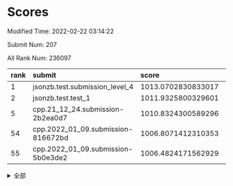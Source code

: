 # Scores

Modified Time: 2022-02-22 03:14:22

Submit Num: 207

All Rank Num: 236097

| rank |               submit               |       score        |       sigma        | pk_num |
| :--- | :--------------------------------- | :----------------- | :----------------- | :----- |
| 1    | jsonzb.test.submission_level_4     | 1013.0702830833017 | 0.8168748922791086 | 4565   |
| 2    | jsonzb.test.test_1                 | 1011.9325800329601 | 0.7993448735951735 | 4561   |
| 5    | cpp.21_12_24.submission-2b2ea0d7   | 1010.8324300589296 | 0.7650466467313333 | 4562   |
| 54   | cpp.2022_01_09.submission-816672bd | 1006.8071412310353 | 0.7222528464067921 | 4559   |
| 55   | cpp.2022_01_09.submission-5b0e3de2 | 1006.4824171562929 | 0.7201037855143771 | 4559   |


<details>
<summary>全部</summary>

| rank |                 submit                 |       score        |       sigma        | pk_num |
| :--- | :------------------------------------- | :----------------- | :----------------- | :----- |
| 1    | jsonzb.test.submission_level_4         | 1013.0702830833017 | 0.8168748922791086 | 4565   |
| 2    | jsonzb.test.test_1                     | 1011.9325800329601 | 0.7993448735951735 | 4561   |
| 3    | gobigger.level_3.submission_level_3_21 | 1011.2195702686889 | 0.7666197084076842 | 4561   |
| 4    | gobigger.level_3.submission_level_3_19 | 1010.9923512284759 | 0.7716330896640111 | 4564   |
| 5    | cpp.21_12_24.submission-2b2ea0d7       | 1010.8324300589296 | 0.7650466467313333 | 4562   |
| 6    | gobigger.level_3.submission_level_3_16 | 1010.7480524437858 | 0.7603297195845802 | 4561   |
| 7    | gobigger.level_3.submission_level_3_27 | 1010.6397422807823 | 0.7631306383158256 | 4562   |
| 8    | gobigger.level_3.submission_level_3_48 | 1010.6306300386967 | 0.7516329400979676 | 4564   |
| 9    | gobigger.level_3.submission_level_3_8  | 1010.5643653687475 | 0.7531807352612038 | 4563   |
| 10   | gobigger.level_3.submission_level_3_0  | 1010.5059634399028 | 0.7578749339018589 | 4564   |
| 11   | gobigger.level_3.submission_level_3_6  | 1010.4906589308682 | 0.76117649203963   | 4563   |
| 12   | gobigger.level_3.submission_level_3_11 | 1010.4806689741931 | 0.7638382635066275 | 4568   |
| 13   | gobigger.level_3.submission_level_3_32 | 1010.4480474164822 | 0.7587296230270567 | 4562   |
| 14   | gobigger.level_3.submission_level_3_34 | 1010.391591313953  | 0.7816721839847988 | 4559   |
| 15   | gobigger.level_3.submission_level_3_47 | 1010.2690729525228 | 0.7449966918016702 | 4564   |
| 16   | gobigger.level_3.submission_level_3_39 | 1010.2482734852907 | 0.7480095177721424 | 4567   |
| 17   | gobigger.level_3.submission_level_3_28 | 1010.2344449627802 | 0.7672548665677096 | 4564   |
| 18   | gobigger.level_3.submission_level_3_29 | 1010.1452160189102 | 0.7734190165032876 | 4567   |
| 19   | gobigger.level_3.submission_level_3_33 | 1010.1115292489759 | 0.7609906968781871 | 4564   |
| 20   | gobigger.level_3.submission_level_3_23 | 1010.0524207030662 | 0.7648365945792783 | 4565   |
| 21   | gobigger.level_3.submission_level_3_9  | 1009.9958561355924 | 0.7556703954880879 | 4569   |
| 22   | gobigger.level_3.submission_level_3_45 | 1009.9939608942705 | 0.7477405938761119 | 4563   |
| 23   | gobigger.level_3.submission_level_3_30 | 1009.9719590629833 | 0.7829036705585338 | 4568   |
| 24   | gobigger.level_3.submission_level_3_15 | 1009.8420806864395 | 0.7548669019789418 | 4561   |
| 25   | gobigger.level_3.submission_level_3_49 | 1009.8362944834588 | 0.7611474278910999 | 4565   |
| 26   | gobigger.level_3.submission_level_3_44 | 1009.7971993033882 | 0.7678084605073542 | 4561   |
| 27   | gobigger.level_3.submission_level_3_1  | 1009.7536752872477 | 0.7631560429636812 | 4562   |
| 28   | gobigger.level_3.submission_level_3_36 | 1009.7516062312468 | 0.7722085936387451 | 4564   |
| 29   | gobigger.level_3.submission_level_3_35 | 1009.7441266974628 | 0.7506272518663132 | 4563   |
| 30   | gobigger.level_3.submission_level_3_4  | 1009.7333859024143 | 0.7536105590099095 | 4563   |
| 31   | gobigger.level_3.submission_level_3_18 | 1009.696050349384  | 0.7644268338899328 | 4563   |
| 32   | gobigger.level_3.submission_level_3_22 | 1009.6586900007314 | 0.7759774668000752 | 4561   |
| 33   | gobigger.level_3.submission_level_3_17 | 1009.6389704907847 | 0.7602173236454794 | 4564   |
| 34   | gobigger.level_3.submission_level_3_7  | 1009.5910862552894 | 0.7568206981687271 | 4562   |
| 35   | gobigger.level_3.submission_level_3_46 | 1009.4890327339361 | 0.7574527722389096 | 4562   |
| 36   | gobigger.level_3.submission_level_3_20 | 1009.4653598928885 | 0.7385169599707598 | 4563   |
| 37   | gobigger.level_3.submission_level_3_41 | 1009.4232308477744 | 0.7493526963546807 | 4561   |
| 38   | gobigger.level_3.submission_level_3_10 | 1009.4216948495789 | 0.7384953272124076 | 4561   |
| 39   | gobigger.level_3.submission_level_3_12 | 1009.277964087489  | 0.7755901542433367 | 4560   |
| 40   | gobigger.level_3.submission_level_3_42 | 1009.2616433203616 | 0.7568302127528297 | 4558   |
| 41   | gobigger.level_3.submission_level_3_38 | 1009.0845347082033 | 0.7668595769624352 | 4566   |
| 42   | gobigger.level_3.submission_level_3_25 | 1009.069810721114  | 0.7604080521508938 | 4560   |
| 43   | gobigger.level_3.submission_level_3_37 | 1009.0692958600234 | 0.7573014524312974 | 4558   |
| 44   | gobigger.level_3.submission_level_3_14 | 1009.0519598959389 | 0.7744924352032706 | 4560   |
| 45   | gobigger.level_3.submission_level_3_13 | 1008.9869197139348 | 0.7424489104949468 | 4563   |
| 46   | gobigger.level_3.submission_level_3_31 | 1008.9745931003109 | 0.759359198204633  | 4558   |
| 47   | gobigger.level_3.submission_level_3_24 | 1008.8484786907568 | 0.7334961698365833 | 4563   |
| 48   | gobigger.level_3.submission_level_3_2  | 1008.8331221501447 | 0.7364039131209399 | 4561   |
| 49   | gobigger.level_3.submission_level_3_40 | 1008.6918410530747 | 0.7417690869366208 | 4559   |
| 50   | gobigger.level_3.submission_level_3_5  | 1008.6559197567572 | 0.7431748470169981 | 4557   |
| 51   | gobigger.level_3.submission_level_3_3  | 1008.4016367299578 | 0.7530826403551905 | 4563   |
| 52   | gobigger.level_3.submission_level_3_43 | 1008.1544227402983 | 0.7568790619463357 | 4562   |
| 53   | gobigger.level_3.submission_level_3_26 | 1007.6002834297217 | 0.7281052584945902 | 4567   |
| 54   | cpp.2022_01_09.submission-816672bd     | 1006.8071412310353 | 0.7222528464067921 | 4559   |
| 55   | cpp.2022_01_09.submission-5b0e3de2     | 1006.4824171562929 | 0.7201037855143771 | 4559   |
| 56   | gobigger.level_1.submission_level_1_27 | 1004.8165224965832 | 0.7173765338017816 | 4565   |
| 57   | gobigger.level_1.submission_level_1_24 | 1004.4403399713153 | 0.7390875737408017 | 4563   |
| 58   | gobigger.level_1.submission_level_1_1  | 1004.4329909632855 | 0.717683267031847  | 4568   |
| 59   | gobigger.level_1.submission_level_1_38 | 1004.4049767940315 | 0.7155063223319247 | 4560   |
| 60   | gobigger.level_1.submission_level_1_3  | 1004.3986938925702 | 0.7133460079720945 | 4562   |
| 61   | gobigger.level_1.submission_level_1_14 | 1004.3393571075384 | 0.72069006863816   | 4559   |
| 62   | gobigger.level_1.submission_level_1_45 | 1004.1664621544719 | 0.7214143315263184 | 4564   |
| 63   | gobigger.level_1.submission_level_1_30 | 1004.1662336657487 | 0.7292669503801598 | 4568   |
| 64   | gobigger.level_1.submission_level_1_32 | 1004.1050468330808 | 0.7092859352887819 | 4565   |
| 65   | gobigger.level_1.submission_level_1_18 | 1004.0474837360532 | 0.7210735113313786 | 4556   |
| 66   | gobigger.level_1.submission_level_1_26 | 1004.045416006854  | 0.722122528929886  | 4567   |
| 67   | gobigger.level_1.submission_level_1_12 | 1004.0347881256292 | 0.7203008744147631 | 4561   |
| 68   | gobigger.level_1.submission_level_1_11 | 1003.8541257663273 | 0.7226552820939094 | 4563   |
| 69   | gobigger.level_1.submission_level_1_33 | 1003.7701734818479 | 0.711209106088597  | 4563   |
| 70   | gobigger.level_1.submission_level_1_37 | 1003.6848393719131 | 0.734795853457042  | 4564   |
| 71   | gobigger.level_1.submission_level_1_8  | 1003.6575497505889 | 0.7122269085164821 | 4557   |
| 72   | gobigger.level_1.submission_level_1_47 | 1003.6305262004076 | 0.7074390570177892 | 4565   |
| 73   | gobigger.level_1.submission_level_1_13 | 1003.6083160808139 | 0.7096283493586136 | 4566   |
| 74   | gobigger.level_1.submission_level_1_7  | 1003.5492396769379 | 0.7146004367172399 | 4565   |
| 75   | gobigger.level_1.submission_level_1_35 | 1003.5364746503952 | 0.7171324836338812 | 4562   |
| 76   | gobigger.level_1.submission_level_1_43 | 1003.4917686964992 | 0.7192490997912969 | 4565   |
| 77   | gobigger.level_1.submission_level_1_29 | 1003.4608219512077 | 0.7188835634116965 | 4559   |
| 78   | gobigger.level_1.submission_level_1_5  | 1003.4543827747748 | 0.7156030708539057 | 4563   |
| 79   | gobigger.level_1.submission_level_1_41 | 1003.4489039525212 | 0.7139886154550757 | 4564   |
| 80   | gobigger.level_1.submission_level_1_40 | 1003.4147305771565 | 0.706964415447406  | 4562   |
| 81   | gobigger.level_1.submission_level_1_31 | 1003.4065226137201 | 0.7175603029967881 | 4558   |
| 82   | gobigger.level_1.submission_level_1_9  | 1003.345061168411  | 0.7202441369670295 | 4564   |
| 83   | gobigger.level_1.submission_level_1_44 | 1003.3071701422805 | 0.7153955642709058 | 4568   |
| 84   | gobigger.level_1.submission_level_1_39 | 1003.296924348245  | 0.7113131667297212 | 4562   |
| 85   | gobigger.level_1.submission_level_1_20 | 1003.2645015303588 | 0.7051988456735879 | 4562   |
| 86   | gobigger.level_1.submission_level_1_21 | 1003.2360251995295 | 0.7223860340499705 | 4563   |
| 87   | gobigger.level_1.submission_level_1_48 | 1003.1377976235603 | 0.7204168396395768 | 4559   |
| 88   | gobigger.level_1.submission_level_1_34 | 1003.0994936864341 | 0.7121889124461024 | 4562   |
| 89   | gobigger.level_1.submission_level_1_19 | 1002.906690944197  | 0.7038095020589806 | 4560   |
| 90   | gobigger.level_1.submission_level_1_2  | 1002.8814646856534 | 0.7125443657020835 | 4562   |
| 91   | gobigger.level_1.submission_level_1_15 | 1002.8727511575634 | 0.7239384171088575 | 4556   |
| 92   | gobigger.level_1.submission_level_1_4  | 1002.8663191601566 | 0.712679228958309  | 4561   |
| 93   | gobigger.level_1.submission_level_1_46 | 1002.8385333773523 | 0.7078587070879032 | 4566   |
| 94   | gobigger.level_1.submission_level_1_36 | 1002.806942049447  | 0.7103860071562067 | 4564   |
| 95   | gobigger.level_1.submission_level_1_0  | 1002.7675162196127 | 0.7085250856555437 | 4565   |
| 96   | gobigger.level_1.submission_level_1_17 | 1002.6365527614473 | 0.70587588832258   | 4566   |
| 97   | gobigger.level_1.submission_level_1_23 | 1002.5296158707821 | 0.7150483647047368 | 4562   |
| 98   | gobigger.level_1.submission_level_1_10 | 1002.5192133662391 | 0.7185806874670858 | 4558   |
| 99   | gobigger.level_1.submission_level_1_49 | 1002.4890214797006 | 0.7025558639175775 | 4565   |
| 100  | gobigger.level_1.submission_level_1_25 | 1002.374021044557  | 0.7171469718590682 | 4560   |
| 101  | gobigger.level_1.submission_level_1_28 | 1002.3001015886733 | 0.7236274424604661 | 4557   |
| 102  | gobigger.level_1.submission_level_1_22 | 1002.2844150170752 | 0.7118855806108015 | 4563   |
| 103  | gobigger.level_1.submission_level_1_16 | 1002.154694910567  | 0.7218431132824098 | 4567   |
| 104  | gobigger.level_1.submission_level_1_6  | 1002.033785284097  | 0.7204551274934363 | 4565   |
| 105  | gobigger.level_1.submission_level_1_42 | 1001.9439197538961 | 0.711727947719789  | 4557   |
| 106  | gobigger.random.submission_random_27   | 997.987312364314   | 0.7118950134197115 | 4560   |
| 107  | gobigger.random.submission_random_19   | 997.1054694578569  | 0.7023873073666493 | 4557   |
| 108  | gobigger.random.submission_random_31   | 997.0291645479751  | 0.7135057957621274 | 4563   |
| 109  | gobigger.random.submission_random_42   | 996.9116512369651  | 0.7167219391678875 | 4559   |
| 110  | gobigger.random.submission_random_3    | 996.780322462097   | 0.7158947971332679 | 4563   |
| 111  | gobigger.random.submission_random_17   | 996.679540662124   | 0.7142262710280246 | 4564   |
| 112  | gobigger.random.submission_random_46   | 996.6744038964133  | 0.7032915842554162 | 4563   |
| 113  | gobigger.random.submission_random_18   | 996.6120647027521  | 0.7164762817265505 | 4563   |
| 114  | gobigger.random.submission_random_6    | 996.5620862816858  | 0.7150129208512813 | 4558   |
| 115  | gobigger.random.submission_random_36   | 996.4799377216029  | 0.7088421873684687 | 4560   |
| 116  | gobigger.random.submission_random_1    | 996.4723234734465  | 0.7202228956444283 | 4567   |
| 117  | gobigger.random.submission_random_44   | 996.4606296336265  | 0.7048197044914172 | 4563   |
| 118  | gobigger.random.submission_random_12   | 996.317929218401   | 0.7098943845643715 | 4564   |
| 119  | gobigger.random.submission_random_28   | 996.1204370954645  | 0.7193850664125351 | 4567   |
| 120  | gobigger.random.submission_random_47   | 996.1056658397505  | 0.7171079566753957 | 4560   |
| 121  | gobigger.random.submission_random_4    | 996.0853813204318  | 0.7153709299148279 | 4559   |
| 122  | gobigger.random.submission_random_24   | 996.0726721746563  | 0.7051186429034209 | 4565   |
| 123  | gobigger.random.submission_random_7    | 996.057772309841   | 0.7144483067412114 | 4558   |
| 124  | gobigger.random.submission_random_26   | 996.038204411832   | 0.6972179192895368 | 4559   |
| 125  | gobigger.random.submission_random_25   | 995.9915860973075  | 0.7081341138440658 | 4560   |
| 126  | gobigger.random.submission_random_41   | 995.9834876675541  | 0.7039965259473545 | 4562   |
| 127  | gobigger.random.submission_random_30   | 995.9484327119787  | 0.7208799831960585 | 4560   |
| 128  | gobigger.random.submission_random_13   | 995.9409336018032  | 0.7139286032680274 | 4560   |
| 129  | gobigger.random.submission_random_20   | 995.9360481238183  | 0.7152752446071968 | 4560   |
| 130  | gobigger.random.submission_random_16   | 995.9050698979607  | 0.7184234935620603 | 4563   |
| 131  | gobigger.random.submission_random_2    | 995.9007005386759  | 0.7142134925431424 | 4562   |
| 132  | gobigger.random.submission_random_10   | 995.8815531454268  | 0.7144056064442149 | 4565   |
| 133  | gobigger.random.submission_random_39   | 995.8211289113276  | 0.7189110666633024 | 4564   |
| 134  | gobigger.random.submission_random_14   | 995.7849419970834  | 0.7199375091902297 | 4563   |
| 135  | gobigger.random.submission_random_48   | 995.7760653899852  | 0.7160957767763679 | 4563   |
| 136  | gobigger.random.submission_random_8    | 995.7586032618993  | 0.7099484001723507 | 4561   |
| 137  | gobigger.random.submission_random_11   | 995.7232406875754  | 0.722389731879612  | 4558   |
| 138  | gobigger.random.submission_random_38   | 995.6849200420984  | 0.7213633713215549 | 4563   |
| 139  | gobigger.random.submission_random_49   | 995.6691239912956  | 0.7199904795103782 | 4562   |
| 140  | gobigger.random.submission_random_23   | 995.6647680759127  | 0.7121815265969969 | 4559   |
| 141  | gobigger.random.submission_random_21   | 995.6633612996981  | 0.7150032824028977 | 4565   |
| 142  | gobigger.random.submission_random_43   | 995.631433153564   | 0.7167589793380156 | 4566   |
| 143  | gobigger.random.submission_random_15   | 995.6079825158315  | 0.7110876362682992 | 4557   |
| 144  | gobigger.random.submission_random_40   | 995.4809215706006  | 0.7261754700299481 | 4558   |
| 145  | gobigger.random.submission_random_29   | 995.2872900997265  | 0.7033991019598258 | 4559   |
| 146  | gobigger.random.submission_random_0    | 995.2792185245422  | 0.7062927157578124 | 4567   |
| 147  | gobigger.random.submission_random_45   | 995.2704903091144  | 0.7154800081523588 | 4560   |
| 148  | gobigger.random.submission_random_9    | 995.264449355788   | 0.719403010493179  | 4558   |
| 149  | gobigger.random.submission_random_5    | 995.0949137009718  | 0.7133962499348053 | 4562   |
| 150  | gobigger.random.submission_random_22   | 995.0902537135349  | 0.7154546626434465 | 4563   |
| 151  | gobigger.random.submission_random_35   | 995.0144537354132  | 0.7045479823200914 | 4566   |
| 152  | gobigger.random.submission_random_32   | 995.00047042663    | 0.7023853378168788 | 4563   |
| 153  | gobigger.random.submission_random_33   | 994.7505763578912  | 0.7191771407805962 | 4566   |
| 154  | gobigger.random.submission_random_37   | 994.5417316374096  | 0.7112322007456615 | 4560   |
| 155  | gobigger.random.submission_random_34   | 994.2357513529844  | 0.723788143824983  | 4566   |
| 156  | gobigger.level_2.submission_level_2_4  | 994.0452915191224  | 0.7197269911842186 | 4563   |
| 157  | gobigger.level_2.submission_level_2_17 | 993.8875240637308  | 0.7386886287356573 | 4562   |
| 158  | gobigger.level_2.submission_level_2_24 | 993.8603776110273  | 0.7496568611833541 | 4561   |
| 159  | gobigger.level_2.submission_level_2_5  | 993.5884847912744  | 0.726294735518628  | 4562   |
| 160  | gobigger.level_2.submission_level_2_47 | 993.5505953432979  | 0.723779079066926  | 4565   |
| 161  | gobigger.level_2.submission_level_2_18 | 993.5454272397241  | 0.7428866826459967 | 4562   |
| 162  | gobigger.level_2.submission_level_2_7  | 993.4921404968289  | 0.7308503353763097 | 4559   |
| 163  | gobigger.level_2.submission_level_2_0  | 993.4759448815773  | 0.7454664846574198 | 4565   |
| 164  | gobigger.level_2.submission_level_2_36 | 993.4625805447115  | 0.752958269488897  | 4557   |
| 165  | gobigger.level_2.submission_level_2_19 | 993.3979438598906  | 0.724246043645202  | 4565   |
| 166  | gobigger.level_2.submission_level_2_32 | 993.3741832798321  | 0.7537317958493506 | 4564   |
| 167  | gobigger.level_2.submission_level_2_37 | 993.2635558160441  | 0.7302929364922829 | 4562   |
| 168  | gobigger.level_2.submission_level_2_29 | 993.1473262024638  | 0.7570159464806133 | 4559   |
| 169  | gobigger.level_2.submission_level_2_22 | 992.9644652337641  | 0.7381365262606995 | 4570   |
| 170  | gobigger.level_2.submission_level_2_30 | 992.8944734131627  | 0.7377898587288579 | 4561   |
| 171  | gobigger.level_2.submission_level_2_15 | 992.8826157239374  | 0.7422799096819793 | 4564   |
| 172  | gobigger.level_2.submission_level_2_6  | 992.841643926979   | 0.7572759956215651 | 4564   |
| 173  | gobigger.level_2.submission_level_2_8  | 992.8262577381057  | 0.7646310028018551 | 4562   |
| 174  | gobigger.level_2.submission_level_2_43 | 992.812492177549   | 0.7359917641825267 | 4557   |
| 175  | gobigger.level_2.submission_level_2_31 | 992.6763743950823  | 0.7399687392899384 | 4564   |
| 176  | gobigger.level_2.submission_level_2_44 | 992.6698173143675  | 0.7345161873686097 | 4560   |
| 177  | gobigger.level_2.submission_level_2_11 | 992.5536559375889  | 0.7259838538851668 | 4560   |
| 178  | gobigger.level_2.submission_level_2_12 | 992.2495027312551  | 0.7329714922886579 | 4566   |
| 179  | gobigger.level_2.submission_level_2_14 | 992.2284151978355  | 0.7531773372337883 | 4562   |
| 180  | gobigger.level_2.submission_level_2_16 | 992.1636769736284  | 0.7398908023631889 | 4559   |
| 181  | gobigger.level_2.submission_level_2_3  | 992.1515504505376  | 0.7292038224599908 | 4559   |
| 182  | gobigger.level_2.submission_level_2_34 | 992.0670356879734  | 0.739599276270895  | 4561   |
| 183  | gobigger.level_2.submission_level_2_25 | 992.0659974658519  | 0.7526066084913837 | 4563   |
| 184  | gobigger.level_2.submission_level_2_9  | 992.0471641911491  | 0.7506551242839505 | 4566   |
| 185  | gobigger.level_2.submission_level_2_13 | 992.0228402101513  | 0.7335143420893555 | 4569   |
| 186  | gobigger.level_2.submission_level_2_23 | 992.0169571131999  | 0.7400405031284777 | 4564   |
| 187  | gobigger.level_2.submission_level_2_40 | 991.9486219916985  | 0.7412314483490466 | 4564   |
| 188  | gobigger.level_2.submission_level_2_2  | 991.8792777165853  | 0.740613958562199  | 4557   |
| 189  | gobigger.level_2.submission_level_2_45 | 991.8534332358835  | 0.7573794424773758 | 4564   |
| 190  | gobigger.level_2.submission_level_2_21 | 991.7865425878678  | 0.7530625350905628 | 4560   |
| 191  | gobigger.level_2.submission_level_2_41 | 991.744433785574   | 0.729110564141256  | 4563   |
| 192  | gobigger.level_2.submission_level_2_39 | 991.7131030077555  | 0.7385634575319093 | 4557   |
| 193  | gobigger.level_2.submission_level_2_10 | 991.643475296947   | 0.7421381238631984 | 4566   |
| 194  | gobigger.level_2.submission_level_2_38 | 991.5876361430942  | 0.7460399381850644 | 4565   |
| 195  | gobigger.level_2.submission_level_2_20 | 991.4918032550463  | 0.7481931644987325 | 4558   |
| 196  | gobigger.level_2.submission_level_2_46 | 991.4487642236096  | 0.752065101602157  | 4563   |
| 197  | gobigger.level_2.submission_level_2_49 | 991.3819911291171  | 0.7501222738301279 | 4564   |
| 198  | gobigger.level_2.submission_level_2_42 | 991.213688235499   | 0.7546519727641497 | 4556   |
| 199  | gobigger.level_2.submission_level_2_26 | 991.2007291175753  | 0.7471557261540405 | 4560   |
| 200  | gobigger.level_2.submission_level_2_27 | 991.1760629956092  | 0.7744907253108239 | 4562   |
| 201  | gobigger.level_2.submission_level_2_35 | 990.9852263208882  | 0.74817916227182   | 4562   |
| 202  | gobigger.level_2.submission_level_2_48 | 990.9839195224248  | 0.7648314594114234 | 4563   |
| 203  | gobigger.level_2.submission_level_2_28 | 990.7385769492682  | 0.7649605067099196 | 4560   |
| 204  | gobigger.level_2.submission_level_2_33 | 989.8837571918866  | 0.7739369887960598 | 4566   |
| 205  | gobigger.level_2.submission_level_2_1  | 989.8730489623274  | 0.7473739556618436 | 4566   |
| 206  | gobigger.none.submission_none_0        | 978.5271342072912  | 1.175828264330662  | 4555   |
| 207  | gobigger.none.submission_none_1        | 976.6831210307299  | 1.3655071436303878 | 4563   |

</details>